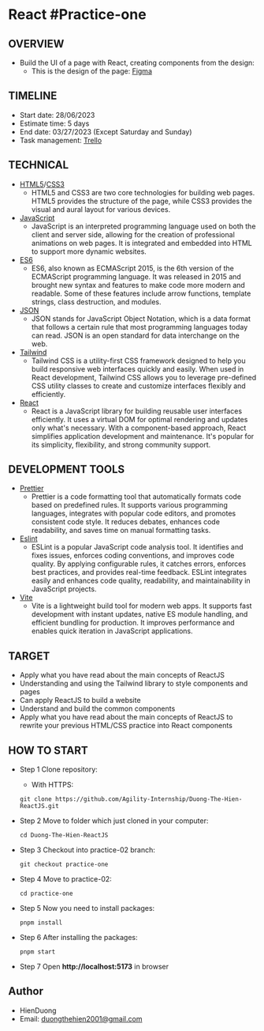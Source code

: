 # React #Practice-one

## OVERVIEW

* Build the UI of a page with React, creating components from the design:
  + This is the design of the page: [Figma](https://www.figma.com/file/vxpGwXCoCTOmemQ77z9UYB/Yoora-CMS?node-id=0%3A1988&mode=dev)

## TIMELINE

* Start date: 28/06/2023
* Estimate time: 5 days
* End date: 03/27/2023 (Except Saturday and Sunday)
* Task management: [Trello](https://trello.com/b/sZ2HEiS3/reactjs-practice-01)

## TECHNICAL

* [HTML5](https://developer.mozilla.org/en-US/docs/Web/HTML)/[CSS3](https://developer.mozilla.org/en-US/docs/Web/CSS)
  + HTML5 and CSS3 are two core technologies for building web pages. HTML5 provides the structure of the page, while CSS3 provides the visual and aural layout for various devices.
* [JavaScript](https://developer.mozilla.org/en-US/docs/Web/JavaScript)
  + JavaScript is an interpreted programming language used on both the client and server side, allowing for the creation of professional animations on web pages. It is integrated and embedded into HTML to support more dynamic websites.
* [ES6](http://es6-features.org/)
  + ES6, also known as ECMAScript 2015, is the 6th version of the ECMAScript programming language. It was released in 2015 and brought new syntax and features to make code more modern and readable. Some of these features include arrow functions, template strings, class destruction, and modules.
* [JSON](https://www.w3schools.com/js/js_json_intro.asp)
  + JSON stands for JavaScript Object Notation, which is a data format that follows a certain rule that most programming languages today can read. JSON is an open standard for data interchange on the web.
* [Tailwind](https://tailwindui.com/documentation)
  + Tailwind CSS is a utility-first CSS framework designed to help you build responsive web interfaces quickly and easily. When used in React development, Tailwind CSS allows you to leverage pre-defined CSS utility classes to create and customize interfaces flexibly and efficiently.
* [React](https://react.dev/learn)
  + React is a JavaScript library for building reusable user interfaces efficiently. It uses a virtual DOM for optimal rendering and updates only what's necessary. With a component-based approach, React simplifies application development and maintenance. It's popular for its simplicity, flexibility, and strong community support.

## DEVELOPMENT TOOLS

* [Prettier](https://docs.google.com/document/d/1MF8DaLU2YsnOjFPMEMo7l8BASeBk6MHj2dXO-IhWXag/edit#heading=h.wn1dmnyf0s8c)
    - Prettier is a code formatting tool that automatically formats code based on predefined rules. It supports various programming languages, integrates with popular code editors, and promotes consistent code style. It reduces debates, enhances code readability, and saves time on manual formatting tasks.
* [Eslint](https://eslint.org/)
    - ESLint is a popular JavaScript code analysis tool. It identifies and fixes issues, enforces coding conventions, and improves code quality. By applying configurable rules, it catches errors, enforces best practices, and provides real-time feedback. ESLint integrates easily and enhances code quality, readability, and maintainability in JavaScript projects.
* [Vite](https://vitejs.dev/)
    - Vite is a lightweight build tool for modern web apps. It supports fast development with instant updates, native ES module handling, and efficient bundling for production. It improves performance and enables quick iteration in JavaScript applications.

## TARGET

* Apply what you have read about the main concepts of ReactJS
* Understanding and using the Tailwind library to style components and pages
* Can apply ReactJS to build a website
* Understand and build the common components
* Apply what you have read about the main concepts of ReactJS to rewrite your previous HTML/CSS practice into React components

## HOW TO START

* Step 1 Clone repository:
    - With HTTPS:
    ~~~
    git clone https://github.com/Agility-Internship/Duong-The-Hien-ReactJS.git
    ~~~

* Step 2 Move to folder which just cloned in your computer:
    ~~~
    cd Duong-The-Hien-ReactJS
    ~~~

* Step 3 Checkout into practice-02 branch:
    ~~~
    git checkout practice-one
    ~~~

* Step 4 Move to practice-02:
    ~~~
    cd practice-one
    ~~~

* Step 5 Now you need to install packages:
    ~~~
    pnpm install
    ~~~

* Step 6 After installing the packages:
    ~~~
    pnpm start
    ~~~

* Step 7 Open **http://localhost:5173** in browser

## Author

* HienDuong
* Email: duongthehien2001@gmail.com
